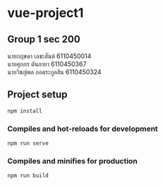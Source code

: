 # vue-project1

## Group 1 sec 200

นายกฤษดา   เลขะสันต์     6110450014\
นายศุภกร    ตันกายา      6110450367\
นายวิชญ์พล  กอตระกูลสิน   6110450324

## Project setup
```
npm install
```

### Compiles and hot-reloads for development
```
npm run serve
```

### Compiles and minifies for production
```
npm run build
```


